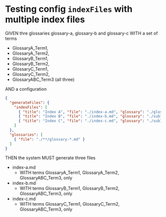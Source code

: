 # Testing config `indexFiles` with multiple index files

GIVEN thre glossaries glossary-a, glossary-b and glossary-c WITH a set of terms
  - GlossaryA_Term1,
  - GlossaryA_Term2,
  - GlossaryB_Term1,
  - GlossaryB_Term2,
  - GlossaryC_Term1,
  - GlossaryC_Term2,
  - GlossaryABC_Term3 (all three)

AND a configuration

~~~json
{
  "generateFiles": {
    "indexFiles": [
      { "title": "Index A", "file": "./index-a.md", "glossary": "./glossary-a.md" },
      { "title": "Index B", "file": "./index-b.md", "glossary": "./sub1/glossary-b.md" },
      { "title": "Index C", "file": "./index-c.md", "glossary": "./sub1/sub2/glossary-c.md" }
    ]
  },
  "glossaries": [
    { "file": "./**/glossary-*.md" }
  ]
}
~~~

THEN the system MUST generate three files

- index-a.md
  - WITH terms GlossaryA_Term1, GlossaryA_Term2, GlossaryABC_Term3, only
- index-b.md
  - WITH terms GlossaryB_Term1, GlossaryB_Term2, GlossaryABC_Term3, only
- index-c.md
  - WITH terms GlossaryC_Term1, GlossaryC_Term2, GlossaryABC_Term3, only
